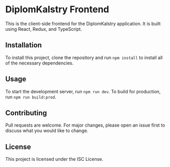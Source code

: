 
# DiplomKalstry Frontend

This is the client-side frontend for the DiplomKalstry application. It is built using React, Redux, and TypeScript. 

## Installation

To install this project, clone the repository and run `npm install` to install all of the necessary dependencies. 

## Usage 

To start the development server, run `npm run dev`. To build for production, run `npm run build:prod`. 

## Contributing 
Pull requests are welcome. For major changes, please open an issue first to discuss what you would like to change. 

## License 
This project is licensed under the ISC License.
